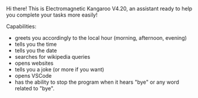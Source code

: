 Hi there!
This is Electromagnetic Kangaroo V4.20, an assistant ready to help you complete your tasks more easily!

Capabilities:
- greets you accordingly to the local hour (morning, afternoon, evening)
- tells you the time
- tells you the date
- searches for wikipedia queries
- opens websites
- tells you a joke (or more if you want)
- opens VSCode
- has the ability to stop the program when it hears "bye" or any word related to "bye".
